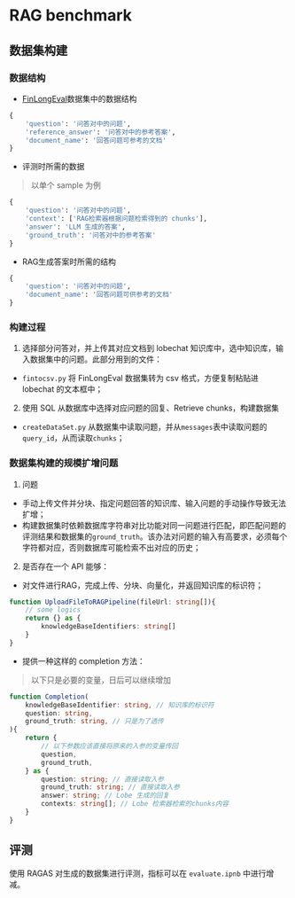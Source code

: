 # RAG benchmark

## 数据集构建

### 数据结构

- [FinLongEval](https://github.com/valuesimplex/FinLongEval/tree/main)数据集中的数据结构

```python
{
    'question': '问答对中的问题',
    'reference_answer': '问答对中的参考答案',
    'document_name': '回答问题可参考的文档'
}
```

- 评测时所需的数据
> 以单个 sample 为例

```python
{
    'question': '问答对中的问题',
    'context': ['RAG检索器根据问题检索得到的 chunks'],
    'answer': 'LLM 生成的答案',
    'ground_truth': '问答对中的参考答案'
}
```

- RAG生成答案时所需的结构

```python
{
    'question': '问答对中的问题',
    'document_name': '回答问题可供参考的文档'
}
```

### 构建过程

1. 选择部分问答对，并上传其对应文档到 lobechat 知识库中，选中知识库，输入数据集中的问题。此部分用到的文件：
- `fintocsv.py` 将 FinLongEval 数据集转为 csv 格式，方便复制粘贴进 lobechat 的文本框中；

2. 使用 SQL 从数据库中选择对应问题的回复、Retrieve chunks，构建数据集
- `createDataSet.py` 从数据集中读取问题，并从`messages`表中读取问题的`query_id`，从而读取`chunks`；

### 数据集构建的规模扩增问题

1. 问题
- 手动上传文件并分块、指定问题回答的知识库、输入问题的手动操作导致无法扩增；
- 构建数据集时依赖数据库字符串对比功能对同一问题进行匹配，即匹配问题的评测结果和数据集的`ground_truth`。该办法对问题的输入有高要求，必须每个字符都对应，否则数据库可能检索不出对应的历史；

2. 是否存在一个 API 能够：

- 对文件进行RAG，完成上传、分块、向量化，并返回知识库的标识符；
```ts
function UploadFileToRAGPipeline(fileUrl: string[]){
    // some logics
    return {} as {
        knowledgeBaseIdentifiers: string[]
    }
}
```

- 提供一种这样的 completion 方法：
> 以下只是必要的变量，日后可以继续增加

```ts
function Completion(
    knowledgeBaseIdentifier: string, // 知识库的标识符
    question: string,
    ground_truth: string, // 只是为了透传
){
    return {
        // 以下参数应该直接将原来的入参的变量传回
        question,
        ground_truth,
    } as {
        question: string; // 直接读取入参
        ground_truth: string; // 直接读取入参
        answer: string; // Lobe 生成的回复
        contexts: string[]; // Lobe 检索器检索的chunks内容
    }
}
```

## 评测

使用 RAGAS 对生成的数据集进行评测，指标可以在 `evaluate.ipnb` 中进行增减。

